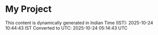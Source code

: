 # My Project

This content is dynamically generated in Indian Time (IST): 2025-10-24 10:44:43 IST
Converted to UTC: 2025-10-24 05:14:43 UTC
